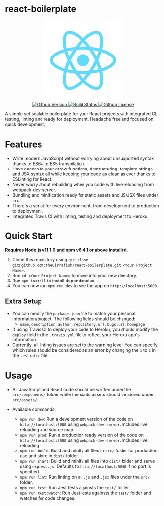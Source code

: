 # react-boilerplate

<div align="center">
  <img src="favicon.ico" alt="react boilerplate banner"/>
  <br>
  <!-- Version -->
  <a href="https://github.com/theGirrafish/react-boilerplate/releases">
    <img src="https://img.shields.io/github/release/theGirrafish/react-boilerplate.svg" alt="Github Version"/>
  </a>
  <!-- Build Status -->
  <a href="https://travis-ci.org/theGirrafish/react-boilerplate">
    <img src="https://travis-ci.org/theGirrafish/react-boilerplate.svg?branch=master" alt="Build Status"/>
  </a>
  <!-- License -->
  <a href="https://github.com/theGirrafish/react-boilerplate/blob/master/LICENSE">
    <img src="https://img.shields.io/github/license/theGirrafish/react-boilerplate.svg" alt="Github License"/>
  </a>
</div>

A simple yet scalable boilerplate for your React projects with integrated CI, testing, linting and ready for deployment. Headache free and focused on quick development.

Features
========

- Write modern JavaScript without worrying about unsupported syntax thanks to ES6+ to ES5 transpilation.
- Have access to your arrow functions, destructuring, template strings and JSX syntax all while keeping your code as clean as ever thanks to ESLinting for React.
- Never worry about rebuilding when you code with live reloading from webpack-dev-server.
- Bundling and minification ready for static assets and JS/JSX files under `src`.
- There's a script for every environment, from development to production to deployment.
- Integrated Travis CI with linting, testing and deployment to Heroku.

Quick Start
===========

**Requires Node.js v11.1.0 and npm v6.4.1 or above installed.**

1. Clone this repository using `git clone git@github.com:theGirrafish/react-boilerplate.git <Your Project Name>`.
2. Run `cd <Your Project Name>` to move into your new directory.
3. Run `npm install` to install dependencies.
4. You can now run `npm run dev` to see the app on `http://localhost:5000`.

Extra Setup
-----------

- You can modify the `package.json` file to match your personal information/project. The following fields should be changed:
  - `name`, `description`, `author`, `repository.url`, `bugs.url`, `homepage`
- If using Travis CI to deploy your code to Heroku, you should modify the `deploy` field in the `.travis.yml` file to reflect your Heroku app's information.
- Currently, all linting issues are set to the warning level. You can specify which rules should be considered as an error by changing the `1` to `2` in the `.eslintrc` file.

Usage
=====

- All JavaScript and React code should be written under the `src/components/` folder while the static assets should be stored under `src/assets/`.
- Available commands:

  - `npm run dev`: Run a development version of the code on `http://localhost:5000` using `webpack-dev-server`. Includes live reloading and source map.
  - `npm run prod`: Run a production ready version of the code on `http://localhost:5000` using `webpack-dev-server`. Includes live reloading.
  - `npm run build`: Build and minify all files in `src/` folder for production use and store in `dist/` folder.
  - `npm run start`: Build and minify all files into `dist/` folder and serve using `express.js`. Defaults to `http://localhost:5000` if no port is specified.
  - `npm run lint`: Run linting on all `.js` and `.jsx` files under the `src/` folder.
  - `npm run test`: Run Jest tests againsts the `test/` folder.
  - `npm run test:watch`: Run Jest tests againsts the `test/` folder and watches for code changes.
